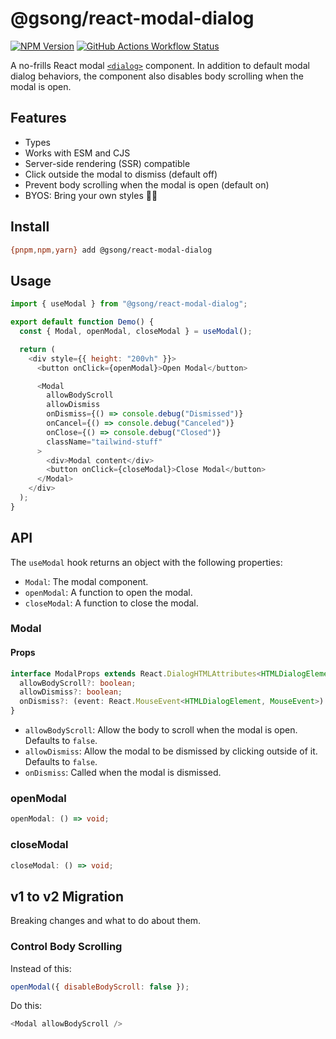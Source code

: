 # @gsong/react-modal-dialog

[![NPM Version](https://img.shields.io/npm/v/%40gsong%2Freact-modal-dialog)](https://www.npmjs.com/package/@gsong/react-modal-dialog)
[![GitHub Actions Workflow Status](https://img.shields.io/github/actions/workflow/status/gsong/react-modal-dialog/validate.yaml?label=tests)](https://github.com/gsong/react-modal-dialog/actions/workflows/validate.yaml)

A no-frills React modal [`<dialog>`][dialog] component. In addition to default
modal dialog behaviors, the component also disables body scrolling when the
modal is open.

## Features

- Types
- Works with ESM and CJS
- Server-side rendering (SSR) compatible
- Click outside the modal to dismiss (default off)
- Prevent body scrolling when the modal is open (default on)
- BYOS: Bring your own styles 🧑‍🎤

## Install

```sh
{pnpm,npm,yarn} add @gsong/react-modal-dialog
```

## Usage

```js
import { useModal } from "@gsong/react-modal-dialog";

export default function Demo() {
  const { Modal, openModal, closeModal } = useModal();

  return (
    <div style={{ height: "200vh" }}>
      <button onClick={openModal}>Open Modal</button>

      <Modal
        allowBodyScroll
        allowDismiss
        onDismiss={() => console.debug("Dismissed")}
        onCancel={() => console.debug("Canceled")}
        onClose={() => console.debug("Closed")}
        className="tailwind-stuff"
      >
        <div>Modal content</div>
        <button onClick={closeModal}>Close Modal</button>
      </Modal>
    </div>
  );
}
```

## API

The `useModal` hook returns an object with the following properties:

- `Modal`: The modal component.
- `openModal`: A function to open the modal.
- `closeModal`: A function to close the modal.

### Modal

#### Props

```ts
interface ModalProps extends React.DialogHTMLAttributes<HTMLDialogElement> {
  allowBodyScroll?: boolean;
  allowDismiss?: boolean;
  onDismiss?: (event: React.MouseEvent<HTMLDialogElement, MouseEvent>) => void;
}
```

- `allowBodyScroll`: Allow the body to scroll when the modal is open. Defaults
  to `false`.
- `allowDismiss`: Allow the modal to be dismissed by clicking outside of it.
  Defaults to `false`.
- `onDismiss`: Called when the modal is dismissed.

### openModal

```ts
openModal: () => void;
```

### closeModal

```ts
closeModal: () => void;
```

## v1 to v2 Migration

Breaking changes and what to do about them.

### Control Body Scrolling

Instead of this:

```js
openModal({ disableBodyScroll: false });
```

Do this:

```js
<Modal allowBodyScroll />
```

[dialog]: https://developer.mozilla.org/en-US/docs/Web/HTML/Element/dialog
